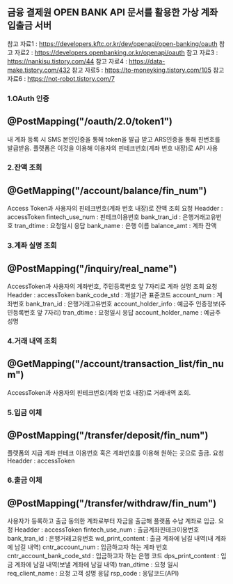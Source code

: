 ## 금융 결제원 OPEN BANK API 문서를 활용한 가상 계좌 입출금 서버

 참고 자료1 : https://developers.kftc.or.kr/dev/openapi/open-banking/oauth
 참고 자료2 : https://developers.openbanking.or.kr/openapi/oauth
 참고 자료3 : https://nankisu.tistory.com/44
 참고 자료4 : https://data-make.tistory.com/432
 참고 자료5 : https://to-moneyking.tistory.com/105
 참고 자료6 : https://not-robot.tistory.com/7

### 1.OAuth 인증
@PostMapping("/oauth/2.0/token1")
---
내 계좌 등록 시 SMS 본인인증을 통해 token을 발급 받고 ARS인증을 통해 핀번호를 발급받음. 
플랫폼은 이것을 이용해 이용자의 핀테크번호(계좌 번호 내장)로 API 사용

### 2.잔액 조회
@GetMapping("/account/balance/fin_num")
---
Access Token과 사용자의 핀테크번호(계좌 번호 내장)로 잔액 조회
요청
Headder : accessToken
fintech_use_num : 핀테크이용번호
bank_tran_id : 은행거래고유번호
tran_dtime : 요청일시
응답
bank_name : 은행 이름
balance_amt : 계좌 잔액


### 3.계좌 실명 조회
@PostMapping("/inquiry/real_name")
---
AccessToken과 사용자의 계좌번호, 주민등록번호 앞 7자리로 계좌 실명 조회
요청
Headder : accessToken
bank_code_std : 개설기관 표준코드
account_num : 계좌번호
bank_tran_id : 은행거래고유번호
account_holder_info : 예금주 인증정보(주민등록번호 앞 7자리)
tran_dtime : 요청일시
응답
account_holder_name : 예금주 성명


### 4.거래 내역 조회
@GetMapping("/account/transaction_list/fin_num")
---
AccessToken과 사용자의 핀테크번호(계좌 번호 내장)로 거래내역 조회.



### 5.입금 이체
@PostMapping("/transfer/deposit/fin_num")
---
플랫폼의 지급 계좌 핀테크 이용번호 혹은 계좌번호를 이용해 원하는 곳으로 출금. 
요청
Headder : accessToken


### 6.출금 이체
@PostMapping("/transfer/withdraw/fin_num")
---
사용자가 등록하고 출금 동의한 계좌로부터 자금을 출금해 플랫폼 수납 계좌로 입금.
요청
Headder : accessToken
fintech_use_num : 출금계좌핀테크이용번호
bank_tran_id : 은행거래고유번호
wd_print_content : 출금 계좌에 남길 내역(내 계좌에 남길 내역)
cntr_account_num : 입금하고자 하는 계좌 번호
cntr_account_bank_code_std : 입금하고자 하는 은행 코드
dps_print_content : 입금 계좌에 남길 내역(보낼 계좌에 남길 내역)
tran_dtime : 요청 일시
req_client_name : 요청 고객 성명
응답
rsp_code : 응답코드(API)
